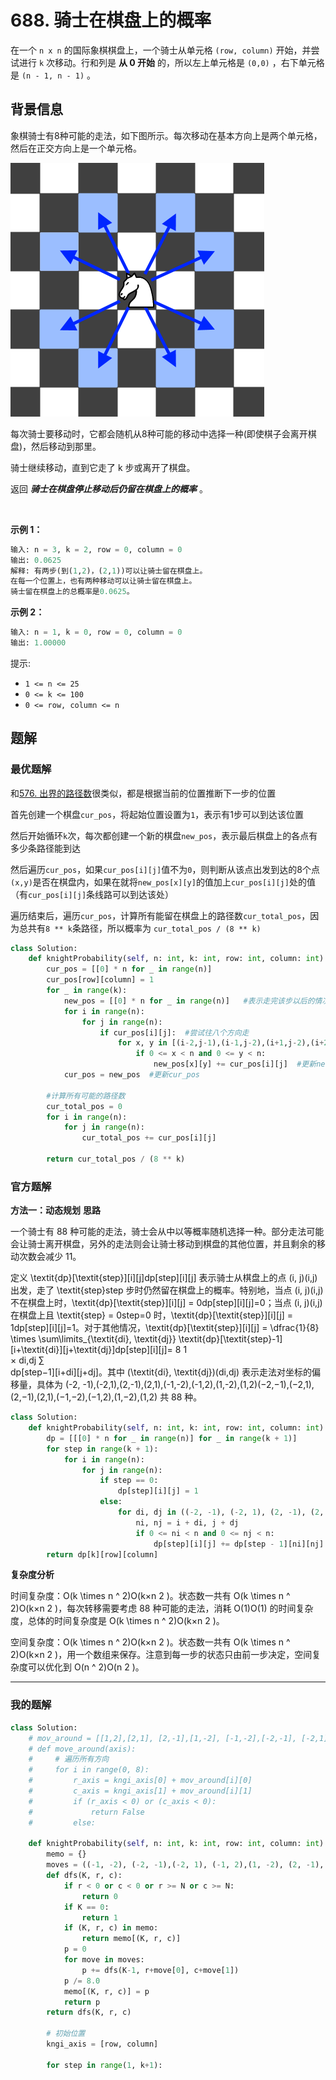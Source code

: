 # 688. 骑士在棋盘上的概率

在一个 `n x n` 的国际象棋棋盘上，一个骑士从单元格 `(row, column)` 开始，并尝试进行 `k` 次移动。行和列是 **从 0 开始** 的，所以左上单元格是 `(0,0)` ，右下单元格是 `(n - 1, n - 1)` 。

## 背景信息
象棋骑士有8种可能的走法，如下图所示。每次移动在基本方向上是两个单元格，然后在正交方向上是一个单元格。

![移动规则](./../../../document_source/knight.png)

每次骑士要移动时，它都会随机从8种可能的移动中选择一种(即使棋子会离开棋盘)，然后移动到那里。

骑士继续移动，直到它走了 k 步或离开了棋盘。

返回 ***骑士在棋盘停止移动后仍留在棋盘上的概率*** 。

 

**示例 1：**
```python
输入: n = 3, k = 2, row = 0, column = 0
输出: 0.0625
解释: 有两步(到(1,2)，(2,1))可以让骑士留在棋盘上。
在每一个位置上，也有两种移动可以让骑士留在棋盘上。
骑士留在棋盘上的总概率是0.0625。
```

**示例 2：**
```python
输入: n = 1, k = 0, row = 0, column = 0
输出: 1.00000
```

提示:

- `1 <= n <= 25`
- `0 <= k <= 100`
- `0 <= row, column <= n`


## 题解
### 最优题解
和[576. 出界的路径数](https://leetcode-cn.com/problems/out-of-boundary-paths/)很类似，都是根据当前的位置推断下一步的位置

首先创建一个棋盘`cur_pos`，将起始位置设置为`1`，表示有1步可以到达该位置

然后开始循环`k`次，每次都创建一个新的棋盘`new_pos`，表示最后棋盘上的各点有多少条路径能到达

然后遍历`cur_pos`，如果`cur_pos[i][j]`值不为`0`，则判断从该点出发到达的8个点`(x,y)`是否在棋盘内，如果在就将`new_pos[x][y]`的值加上`cur_pos[i][j]`处的值（有`cur_pos[i][j]`条线路可以到达该处）

遍历结束后，遍历`cur_pos`，计算所有能留在棋盘上的路径数`cur_total_pos`，因为总共有`8 ** k`条路径，所以概率为 `cur_total_pos / (8 ** k)`

```python
class Solution:
    def knightProbability(self, n: int, k: int, row: int, column: int) -> float:
        cur_pos = [[0] * n for _ in range(n)]
        cur_pos[row][column] = 1
        for _ in range(k):
            new_pos = [[0] * n for _ in range(n)]   #表示走完该步以后的情况
            for i in range(n):
                for j in range(n):
                    if cur_pos[i][j]:  #尝试往八个方向走
                        for x, y in [(i-2,j-1),(i-1,j-2),(i+1,j-2),(i+2,j-1),(i-2,j+1),(i-1,j+2),(i+1,j+2),(i+2,j+1)]:
                            if 0 <= x < n and 0 <= y < n:
                                new_pos[x][y] += cur_pos[i][j]  #更新new_pos上的路径数量
            cur_pos = new_pos  #更新cur_pos

        #计算所有可能的路径数
        cur_total_pos = 0
        for i in range(n):
            for j in range(n):
                cur_total_pos += cur_pos[i][j]
                    
        return cur_total_pos / (8 ** k)

```

### 官方题解

**方法一：动态规划**
**思路**

一个骑士有 88 种可能的走法，骑士会从中以等概率随机选择一种。部分走法可能会让骑士离开棋盘，另外的走法则会让骑士移动到棋盘的其他位置，并且剩余的移动次数会减少 11。

定义 \textit{dp}[\textit{step}][i][j]dp[step][i][j] 表示骑士从棋盘上的点 (i, j)(i,j) 出发，走了 \textit{step}step 步时仍然留在棋盘上的概率。特别地，当点 (i, j)(i,j) 不在棋盘上时，\textit{dp}[\textit{step}][i][j] = 0dp[step][i][j]=0；当点 (i, j)(i,j) 在棋盘上且 \textit{step} = 0step=0 时，\textit{dp}[\textit{step}][i][j] = 1dp[step][i][j]=1。对于其他情况，\textit{dp}[\textit{step}][i][j] = \dfrac{1}{8} \times \sum\limits_{\textit{di}, \textit{dj}} \textit{dp}[\textit{step}-1][i+\textit{di}][j+\textit{dj}]dp[step][i][j]= 
8
1
​	
 × 
di,dj
∑
​	
 dp[step−1][i+di][j+dj]。其中 (\textit{di}, \textit{dj})(di,dj) 表示走法对坐标的偏移量，具体为 (-2, -1),(-2,1),(2,-1),(2,1),(-1,-2),(-1,2),(1,-2),(1,2)(−2,−1),(−2,1),(2,−1),(2,1),(−1,−2),(−1,2),(1,−2),(1,2) 共 88 种。


```python
class Solution:
    def knightProbability(self, n: int, k: int, row: int, column: int) -> float:
        dp = [[[0] * n for _ in range(n)] for _ in range(k + 1)]
        for step in range(k + 1):
            for i in range(n):
                for j in range(n):
                    if step == 0:
                        dp[step][i][j] = 1
                    else:
                        for di, dj in ((-2, -1), (-2, 1), (2, -1), (2, 1), (-1, -2), (-1, 2), (1, -2), (1, 2)):
                            ni, nj = i + di, j + dj
                            if 0 <= ni < n and 0 <= nj < n:
                                dp[step][i][j] += dp[step - 1][ni][nj] / 8
        return dp[k][row][column]

```


**复杂度分析**

时间复杂度：O(k \times n ^ 2)O(k×n 
2
 )。状态数一共有 O(k \times n ^ 2)O(k×n 
2
 )，每次转移需要考虑 88 种可能的走法，消耗 O(1)O(1) 的时间复杂度，总体的时间复杂度是 O(k \times n ^ 2)O(k×n 
2
 )。

空间复杂度：O(k \times n ^ 2)O(k×n 
2
 )。状态数一共有 O(k \times n ^ 2)O(k×n 
2
 )，用一个数组来保存。注意到每一步的状态只由前一步决定，空间复杂度可以优化到 O(n ^ 2)O(n 
2
 )。


---

### 我的题解

```python
class Solution:
    # mov_around = [[1,2],[2,1], [2,-1],[1,-2], [-1,-2],[-2,-1], [-2,1],[-1,2]]
    # def move_around(axis):
    #     # 遍历所有方向
    #     for i in range(0, 8):
    #         r_axis = kngi_axis[0] + mov_around[i][0]
    #         c_axis = kngi_axis[1] + mov_around[i][1]
    #         if (r_axis < 0) or (c_axis < 0):
    #             return False 
    #         else:
    
    def knightProbability(self, n: int, k: int, row: int, column: int) -> float:
        memo = {}
        moves = ((-1, -2), (-2, -1),(-2, 1), (-1, 2),(1, -2), (2, -1),(2, 1), (1, 2))
        def dfs(K, r, c):
            if r < 0 or c < 0 or r >= N or c >= N:
                return 0
            if K == 0:
                return 1
            if (K, r, c) in memo:
                return memo[(K, r, c)]
            p = 0
            for move in moves:
                p += dfs(K-1, r+move[0], c+move[1])
            p /= 8.0
            memo[(K, r, c)] = p
            return p
        return dfs(K, r, c)

        # 初始位置
        kngi_axis = [row, column]

        for step in range(1, k+1):
```
